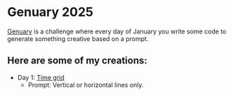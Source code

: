 # Genuary 2025

[Genuary](https://genuary.art/) is a challenge where every day of January you write some code to generate something creative based on a prompt.

## Here are some of my creations:

- Day 1: [Time grid](https://gistpreview.github.io/?28a2503fe5b0f2ff37990d31974f2531)
    - Prompt: Vertical or horizontal lines only.
